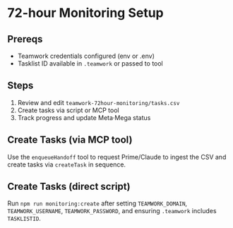 72-hour Monitoring Setup
========================

Prereqs
-------

- Teamwork credentials configured (env or .env)
- Tasklist ID available in `.teamwork` or passed to tool

Steps
-----

1. Review and edit `teamwork-72hour-monitoring/tasks.csv`
2. Create tasks via script or MCP tool
3. Track progress and update Meta·Mega status

Create Tasks (via MCP tool)
---------------------------

Use the `enqueueHandoff` tool to request Prime/Claude to ingest the CSV and create tasks via `createTask` in sequence.

Create Tasks (direct script)
----------------------------

Run `npm run monitoring:create` after setting `TEAMWORK_DOMAIN`, `TEAMWORK_USERNAME`, `TEAMWORK_PASSWORD`, and ensuring `.teamwork` includes `TASKLISTID`.